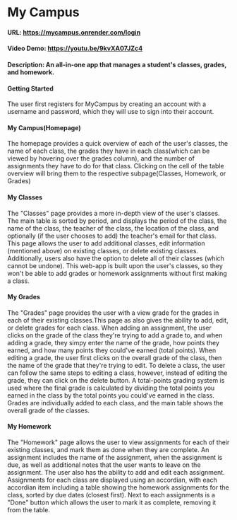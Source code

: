 # My Campus
#### URL: https://mycampus.onrender.com/login
#### Video Demo:  https://youtu.be/9kvXA07JZc4
#### Description: An all-in-one app that manages a student's classes, grades, and homework.
#### Getting Started
The user first registers for MyCampus by creating an account with a username and password, which they will use to sign into their account.
#### **My Campus(Homepage)**
The homepage provides a quick overview of each of the user's classes, the name of each class, the grades they have in each class(which can be viewed by hovering over the grades column), and the number of assignments they have to do for that class. Clicking on the cell of the table overview will bring them to the respective subpage(Classes, Homework, or Grades)
#### **My Classes**
The "Classes" page provides a more in-depth view of the user's classes. The main table is sorted by period, and displays the period of the class, the name of the class, the teacher of the class, the location of the class, and optionally (if the user chooses to add) the teacher's email for that class. This page allows the user to add additional classes, edit information (mentioned above) on existing classes, or delete existing classes. Additionally, users also have the option to delete all of their classes (which cannot be undone). This web-app is built upon the user's classes, so they won't be able to add grades or homework assignments without first making a class.
#### **My Grades**
The "Grades" page provides the user with a view grade for the grades in each of their existing classes.This page as also gives the ability to add, edit, or delete grades for each class. When adding an assignment, the user clicks on the grade of the class they're trying to add a grade to, and when adding a grade, they simpy enter the name of the grade, how points they earned, and how many points they could've earned (total points). When editing a grade, the user first clicks on the overall grade of the class, then the name of the grade that they're trying to edit. To delete a class, the user can follow the same steps to editing a class, however, instead of editing the grade, they can click on the delete button. A total-points grading system is used where the final grade is calculated by dividing the total points you earned in the class by the total points you could've earned in the class. Grades are individually added to each class, and the main table shows the overall grade of the classes.
#### **My Homework**
The "Homework" page allows the user to view assignments for each of their existing classes, and mark them as done when they are complete. An assignment includes the name of the assignment, when the assignment is due, as well as additional notes that the user wants to leave on the assignment. The user also has the ability to add and edit each assignment. Assignments for each class are displayed using an accordian, with each accordian item including a table showing the homework assignments for the class, sorted by due dates (closest first). Next to each assignments is a "Done" button which allows the user to mark it as complete, removing it from the table.